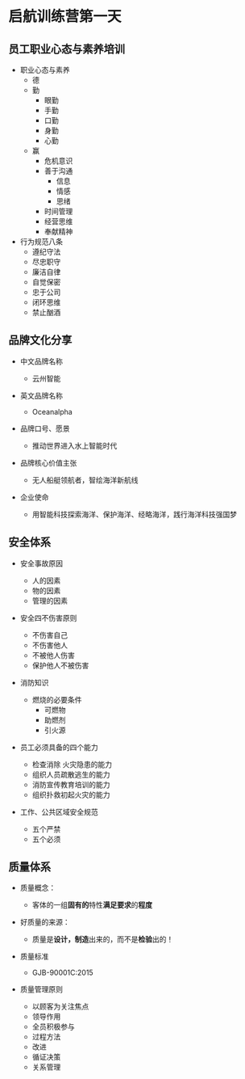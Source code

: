 # 启航训练营第一天
##  员工职业心态与素养培训
-  职业心态与素养
	-  德
	-  勤
		-  眼勤
		-  手勤
		-  口勤
		-  身勤
		-  心勤
	-  赢
		-  危机意识
		-  善于沟通
			-  信息
			-  情感
			-  思绪
		- 时间管理
		- 经营思维
		- 奉献精神
-  行为规范八条
	-  遵纪守法
	-  尽忠职守
	-  廉洁自律
	-  自觉保密
	-  忠于公司
	-  闭环思维
	-  禁止酗酒
## 品牌文化分享
- 中文品牌名称
	- 云州智能

- 英文品牌名称
	- Oceanalpha
- 品牌口号、愿景
	- 推动世界进入水上智能时代
- 品牌核心价值主张
	- 无人船艇领航者，智绘海洋新航线
- 企业使命
	- 用智能科技探索海洋、保护海洋、经略海洋，践行海洋科技强国梦
## 安全体系
- 安全事故原因
	- 人的因素
	- 物的因素
	- 管理的因素
- 安全四不伤害原则
	- 不伤害自己
	- 不伤害他人
	- 不被他人伤害
	- 保护他人不被伤害

- 消防知识
	- 燃烧的必要条件
		- 可燃物
		- 助燃剂
		- 引火源

- 员工必须具备的四个能力
	- 检查消除 火灾隐患的能力
	- 组织人员疏散逃生的能力
	- 消防宣传教育培训的能力
	- 组织扑救初起火灾的能力

- 工作、公共区域安全规范
	- 五个严禁
	- 五个必须
## 质量体系
- 质量概念：
	- 客体的一组**固有的**特性**满足要求**的**程度**

- 好质量的来源：
	- 质量是**设计，制造**出来的，而不是**检验**出的！
- 质量标准
	- GJB-90001C:2015

- 质量管理原则
	- 以顾客为关注焦点
	- 领导作用
	- 全员积极参与
	- 过程方法
	- 改进
	- 循证决策
	- 关系管理

